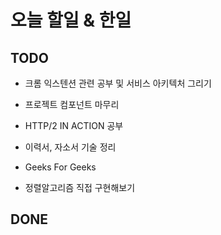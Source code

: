 # 오늘 할일 & 한일

## TODO

- 크롬 익스텐션 관련 공부 및 서비스 아키텍처 그리기

- 프로젝트 컴포넌트 마무리

- HTTP/2 IN ACTION 공부

- 이력서, 자소서 기술 정리

- Geeks For Geeks

- 정렬알고리즘 직접 구현해보기

## DONE
